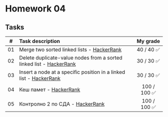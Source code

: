 # Homework 04

## Tasks
| # | Task description | My grade |
| - | :--------------- | :-------: |
| 01 | Merge two sorted linked lists - [HackerRank](https://www.hackerrank.com/contests/sda-hw-4-2023/challenges/merge-two-sorted-linked-lists) | 40 / 40 ✅ |
| 02 | Delete duplicate-value nodes from a sorted linked list - [HackerRank](https://www.hackerrank.com/contests/sda-hw-4-2023/challenges/delete-duplicate-value-nodes-from-a-sorted-linked-list) | 30 / 30 ✅ |
| 03 | Insert a node at a specific position in a linked list - [HackerRank](https://www.hackerrank.com/contests/sda-hw-4-2023/challenges/insert-a-node-at-a-specific-position-in-a-linked-list) | 30 / 30 ✅ |
| 04 | Кеш памет - [HackerRank](https://www.hackerrank.com/contests/sda-hw-4-2023/challenges/cache-8) | 100 / 100 ✅ |
| 05 | Контролно 2 по СДА - [HackerRank](https://www.hackerrank.com/contests/sda-hw-4-2023/challenges/exam-5-1) | 100 / 100 ✅ |
